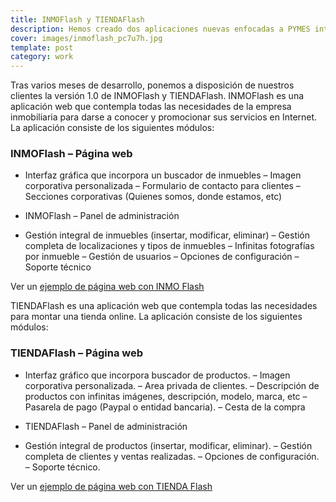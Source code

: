 ```yaml
---
title: INMOFlash y TIENDAFlash
description: Hemos creado dos aplicaciones nuevas enfocadas a PYMES interesadas en vender online
cover: images/inmoflash_pc7u7h.jpg
template: post
category: work
---
```


Tras varios meses de desarrollo, ponemos a disposición de nuestros clientes la versión 1.0 de INMOFlash y TIENDAFlash. INMOFlash es una aplicación web que contempla todas las necesidades de la empresa inmobiliaria para darse a conocer y promocionar sus servicios en Internet. La aplicación consiste de los siguientes módulos:

### INMOFlash – Página web

- Interfaz gráfica que incorpora un buscador de inmuebles
– Imagen corporativa personalizada
– Formulario de contacto para clientes
– Secciones corporativas (Quienes somos, donde estamos, etc)
- INMOFlash – Panel de administración

- Gestión integral de inmuebles (insertar, modificar, eliminar)
– Gestión completa de localizaciones y tipos de inmuebles
– Infinitas fotografías por inmueble
– Gestión de usuarios
– Opciones de configuración
– Soporte técnico

Ver un [ejemplo de página web con INMO Flash](/work/proyecto2025)

TIENDAFlash es una aplicación web que contempla todas las necesidades para montar una tienda online. La aplicación consiste de los siguientes módulos:

### TIENDAFlash – Página web

- Interfaz gráfico que incorpora buscador de productos.
– Imagen corporativa personalizada.
– Area privada de clientes.
– Descripción de productos con infinitas imágenes, descripción, modelo, marca, etc
– Pasarela de pago (Paypal o entidad bancaria).
– Cesta de la compra
- TIENDAFlash – Panel de administración

- Gestión integral de productos (insertar, modificar, eliminar).
– Gestión completa de clientes y ventas realizadas.
– Opciones de configuración.
– Soporte técnico.

Ver un [ejemplo de página web con TIENDA Flash](/work/nosurrender)
